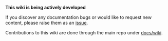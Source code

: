 **This wiki is being actively developed**

If you discover any documentation bugs or would like to request new content, please raise them as an [issue](https://github.com/Azure/AzRegionSelection/issues).

Contributions to this wiki are done through the main repo under [docs/wiki](https://github.com/Azure/AzRegionSelection).
